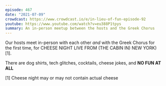 ```yaml
---
episode: 467
date: "2021-07-09"
crowdcast: https://www.crowdcast.io/e/in-lieu-of-fun-episode-92
youtube: https://www.youtube.com/watch?v=eu388P1tpys
summary: An in-person meetup between the hosts and the Greek Chorus
---
```

Our hosts meet in-person with each other _and_ with the Greek Chorus for the first time, for CHEESE NIGHT LIVE FROM (THE CABIN IN) NEW YORK)[1].

There are dog shirts, tech glitches, cocktails, cheese jokes, and **NO FUN AT ALL**


[1] Cheese night may or may not contain actual cheese
